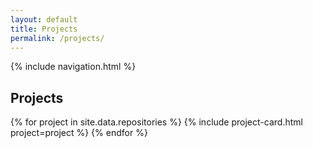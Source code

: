 ```yaml
---
layout: default
title: Projects
permalink: /projects/
---
```


{% include navigation.html %}

## Projects

<div class="projects-grid">
  {% for project in site.data.repositories %}
    {% include project-card.html project=project %}
  {% endfor %}
</div>

<!-- JavaScript for Dynamic GitHub Stats -->
<script>
  document.addEventListener('DOMContentLoaded', function() {
    var repoCards = document.querySelectorAll('.project-card');
    repoCards.forEach(function(card) {
      var link = card.querySelector('a').href;
      var repoPath = link.split('github.com/')[1];  // Extract "username/repo"
      var apiUrl = 'https://api.github.com/repos/' + repoPath;
      fetch(apiUrl)
        .then(response => response.json())
        .then(data => {
          var statsDiv = card.querySelector('.repo-stats');
          if (statsDiv && data.stargazers_count !== undefined) {
            statsDiv.innerHTML = '⭐ ' + data.stargazers_count + ' | Forks: ' + data.forks_count;
          }
        })
        .catch(error => console.error('Error fetching repo data:', error));
    });
  });
</script>
